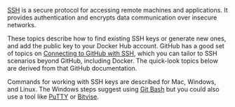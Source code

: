 [SSH](/glossary/#SSH) is a secure protocol for accessing remote machines and applications. It
provides authentication and encrypts data communication over insecure networks.

These topics describe how to find existing SSH keys or generate new ones, and
add the public key to your Docker Hub account. GitHub has a good set of
topics on [Connecting to GitHub with
SSH](https://help.github.com/articles/connecting-to-github-with-ssh/), which you
can tailor to SSH scenarios beyond GitHub, including Docker. The quick-look
topics below are derived from that GitHub documentation.

Commands for working with SSH keys are described for Mac, Windows, and Linux.
The Windows steps suggest using [Git Bash](https://git-for-windows.github.io/) but you could also use a tool like
[PuTTY](http://www.chiark.greenend.org.uk/~sgtatham/putty/latest.html) or
[Bitvise](https://www.bitvise.com/index).
